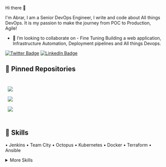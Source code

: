 Hi there 👋

I'm Abrar, I am a Senior DevOps Engineer, I write and code about All things DevOps. It is my passion to make the journey from POC to Production, Agile!

- 👯 I’m looking to collaborate on - Fine Tuning Building a web application, Infrastructure Automation, Deployment pipelines and All things Devops.


[![Twitter Badge](https://img.shields.io/badge/Twitter-Profile-informational?style=flat&logo=twitter&logoColor=white&color=1CA2F1)](https://twitter.com/MdabrarBvb)
[![LinkedIn Badge](https://img.shields.io/badge/LinkedIn-Profile-informational?style=flat&logo=linkedin&logoColor=white&color=0D76A8)](https://www.linkedin.com/in/md4abrar/)


## 📌 Pinned Repositories

<br>

<a href="https://github.com/md4abrar/bookstore-app">
  <img align="center" style="margin:0.5rem" src="https://github-readme-stats.vercel.app/api/pin/?username=md4abrar&repo=bookstore-app&title_color=ffffff&text_color=c9cacc&icon_color=4AB197&bg_color=1A2B34" />
</a>

<br>

<a href="https://github.com/md4abrar/AppDeployment">
  <img align="center" style="margin:0.5rem" src="https://github-readme-stats.vercel.app/api/pin/?username=md4abrar&repo=AppDeployment&title_color=ffffff&text_color=c9cacc&icon_color=4AB197&bg_color=1A2B34" />
</a>

<br>

<a href="https://github.com/md4abrar/Linux">
  <img align="center" style="margin:0.5rem" src="https://github-readme-stats.vercel.app/api/pin/?username=md4abrar&repo=Linux&title_color=ffffff&text_color=c9cacc&icon_color=4AB197&bg_color=1A2B34" />
</a>

<br>
<br>

## 💼 Skills

• Jenkins   • Team City   • Octopus   • Kubernetes   • Docker   • Terraform   • Ansible	
	
<details>
<summary>More Skills</summary>
<br>
  
• AWS
	
• Git
	
• GitHub / SVN
	
• Nginx
	
• Linux / Windows
	
• Sonar Qube
	
• Nexus	
	
• Postman
	
• Apache tomcat / IIS
	
• Python Scripting
	
• Bash Scripting
	
• New Relic
	
• Networking

 <br>
